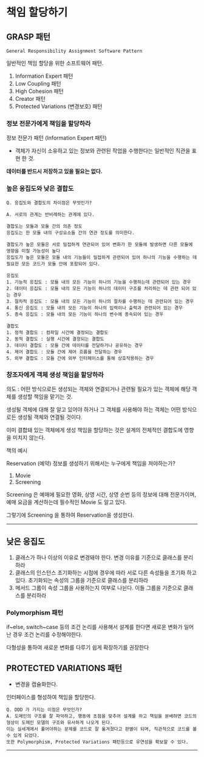 # 책임 할당하기

## GRASP 패턴
`General Responsibility Assignment Software Pattern`

일반적인 책임 할당을 위한 소프트웨어 패턴.
1. Information Expert 패턴
2. Low Coupling 패턴
3. High Cohesion 패턴
4. Creator 패턴
5. Protected Variations (변경보호) 패턴

### 정보 전문가에게 책임을 할당하라 
정보 전문가 패턴 (Information Expert 패턴)

- 객체가 자신이 소유하고 있는 정보와 관련된 작업을 수행한다는 일반적인 직관을 표현 한 것.

**데이터를 반드시 저장하고 있을 필요는 없다.**

### 높은 응집도와 낮은 결합도
```
Q. 응집도와 결합도의 차이점은 무엇인가?

A. 서로의 관계는 반비례하는 관계에 있다.

결합도는 모듈과 모듈 간의 의존 정도
응집도는 한 모듈 내의 구성요소들 간의 연관 정도를 의미한다.

결합도가 높은 모듈은 서로 밀접하게 연관되어 있어 변화가 한 모듈에 발생하면 다른 모듈에 영향을 미칠 가능성이 높다
응집도가 높은 모듈은 모듈 내의 기능들이 밀접하게 관련되어 있어 하나의 기능을 수행하는 데 필요한 모든 코드가 모듈 안에 포함되어 있다.

응집도
1. 기능적 응집도 : 모듈 내의 모든 기능이 하나의 기능을 수행하는데 관련되어 있는 경우
2. 데이터 응집도 : 모듈 내의 모든 기능이 하나의 데이터 구조를 처리하는 데 관련 되어 있는 경우
3. 절차적 응집도 : 모듈 내의 모든 기능이 하나의 절차를 수행하는 데 관련되어 있는 경우
4. 통신 응집도 : 모듈 내의 모든 기능이 하나의 입력이나 출력과 관련되어 있는 경우
5. 종속 응집도 : 모듈 내의 모든 기능이 하나의 변수에 종속되어 있는 경우

결합도
1. 정적 결합도 : 컴파일 시간에 결정되는 결합도
2. 동적 결합도 : 실행 시간에 결정되는 결합도
3. 데이터 결합도 : 모듈 간에 데이터를 전달하거나 공유하는 경우
4. 제어 결합도 : 모듈 간에 제어 흐름을 전달하는 경우
5. 외부 결합도 : 모듈 간에 외부 인터페이스를 통해 상호작용하는 경우
```

### 창조자에게 객체 생성 책임을 할당하라
의도 : 어떤 방식으로든 생성되는 객체와 연결되거나 관련될 필요가 있는 객체에 해당 객체를 생성할 책임을 맡기는 것.

생성될 객체에 대해 잘 알고 있어야 하거나 그 객체를 사용해야 하는 객체는 어떤 방식으로든 생성될 객체와 연결될 것이다.

이미 결합돼 있는 객체에게 생성 책임을 할당하는 것은 설계의 전체적인 결합도에 영향을 미치지 않는다.

책의 예시

Reservation (예약) 정보를 생성하기 위해서는 누구에게 책임을 져야하는가?

1. Movie
2. Screening

Screening 은 예매에 필요한 영화, 상영 시간, 상영 순번 등의 정보에 대해 전문가이며, 예매 요금을 계산하는데 필수적인 Movie 도 알고 있다.

그렇기에 Screening 을 통하여 Reservation을 생성한다.

---
## 낮은 응집도
1. 클래스가 하나 이상의 이유로 변경돼야 한다. 변경 이유를 기준으로 클래스를 분리하라
2. 클래스의 인스턴스 초기화하는 시점에 경우에 따라 서로 다른 속성들을 초기화 하고 있다. 초기화되는 속성의 그룹을 기준으로 클래스를 분리하라
3. 메서드 그룹이 속성 그룹을 사용하는지 여부로 나뉜다. 이들 그룹을 기준으로 클래스를 분리하라

### Polymorphism 패턴
if~else, switch~case 등의 조건 논리를 사용해서 설계를 한다면 새로운 변화가 일어난 경우 조건 논리를 수정해야한다.

다형성을 통하여 새로운 변화를 다루기 쉽게 확장하기를 권장한다

## PROTECTED VARIATIONS 패턴
- 변경을 캡슐화한다.

인터페이스를 형성하여 책임을 할당한다.

```
Q. DDD 가 가지는 이점은 무엇인가?
A. 도메인의 구조를 잘 파악하고, 행동에 초점을 맞추어 설계를 하고 책임을 분배하면 코드의 형상이 도메인 모델의 구조와 유사하게 나오게 된다.
이는 실세계에서 풀어야하는 문제를 코드로 잘 옮겨졌다고 판별이 되며, 직관적으로 코드를 볼 수 있게 되었다.
또한 Polymorphism, Protected Variations 패턴등으로 유연성을 확보할 수 있다.
```

---

